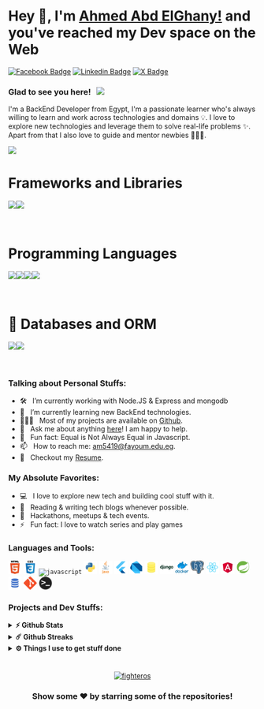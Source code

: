 # Hey 👋, I'm [Ahmed Abd ElGhany!](https://twitter.com/302_mvd) and you've reached my Dev space on the Web
[![Facebook Badge](https://img.shields.io/badge/Facbook-004daa?style=?style=social&logo=facebook&logoColor=white)](https://www.facebook.com/realAhmedAbdElGhany)
[![Linkedin Badge](https://img.shields.io/badge/LinkedIn-0077B5?style=flat&logo=linkedin&logoColor=white)](https://www.linkedin.com/in/realAhmedAbdElGhany)
[![X Badge](https://img.shields.io/badge/-Twitter-000000?style=flat&logo=x&logoColor=white)](https://twitter.com/302_mvd)
<!-- [![Portfolio Badge](https://img.shields.io/badge/Portfolio-FF9800?style=?style=social&logo=SingleStore&logoColor=white)](https://fighteros.tech/) -->
<!-- ### Glad to see you here! &nbsp; ![](https://visitor-badge.glitch.me/badge?page_id=fighteros&style=flat-square&color=0088cc) -->
### Glad to see you here! &nbsp; ![](https://visitor-badge.laobi.icu/badge?page_id=fighteros&style=flat-square&color=0088cc)


<!-- [![Codacy Badge](https://api.codacy.com/project/badge/Grade/433da7bd8f1f4eddaf339aeb30989e18)](https://app.codacy.com/manual/fighteros/oop?utm_source=github.com&utm_medium=referral&utm_content=fighteros/oop&utm_campaign=Badge_Grade_Dashboard)
[![Language grade: Python](https://img.shields.io/lgtm/grade/python/g/fighteros/oop.svg?logo=lgtm&logoWidth=18)](https://lgtm.com/projects/g/kovinevmv/getcontact/context:python) -->


I'm a BackEnd Developer from Egypt, I'm a passionate learner who's always willing to learn and work across technologies and domains 💡. I love to explore new technologies and leverage them to solve real-life problems ✨. Apart from that I also love to guide and mentor newbies 👨🏻‍💻.

<img height="380em" src="https://giphy.com/static/img/zoomies.gif?raw=true" />

# Frameworks and Libraries
<img align="left" src="https://img.shields.io/badge/node.js-6DA55F?style=for-the-badge&logo=node.js&logoColor=white"/>
<img align="left" src="https://img.shields.io/badge/express.js-%23404d59.svg?style=for-the-badge&logo=express&logoColor=%2361DAFB"/>
<br/><br/>

<br/>

# Programming Languages 
<img align="left" src="https://img.shields.io/badge/javascript-%23323330.svg?style=for-the-badge&logo=javascript&logoColor=%23F7DF1E"/>
<img align="left" src="https://img.shields.io/badge/typescript-%23007ACC.svg?style=for-the-badge&logo=typescript&logoColor=white"/>
<img align="left" src="https://img.shields.io/badge/dart-%230175C2.svg?style=for-the-badge&logo=dart&logoColor=white"/>
<img align="left" src="https://img.shields.io/badge/c%23-%23239120.svg?style=for-the-badge&logo=c-sharp&logoColor=white"/>
<br/><br/>

<br/>

# 💾 Databases and ORM
<img align="left" src="https://img.shields.io/badge/MongoDB-%234ea94b.svg?style=for-the-badge&logo=mongodb&logoColor=white"/>
<img align="left" src="https://img.shields.io/badge/postgres-%23316192.svg?style=for-the-badge&logo=postgresql&logoColor=white"/>
<br/><br/>

<br/>

### Talking about Personal Stuffs:

- 🛠 &nbsp; I’m currently working with Node.JS & Express and mongodb
- 🚀 &nbsp; I’m currently learning new BackEnd technologies.
- 👨🏻‍💻 &nbsp; Most of my projects are available on [Github](https://github.com/fighteros).
- 💬 &nbsp; Ask me about anything [here](https://github.com/fighteros/fighteros/issues/1)! I am happy to help.
- 👾 &nbsp; Fun fact: Equal is Not Always Equal in Javascript.
- 📫 &nbsp; How to reach me: am5419@fayoum.edu.eg.
- 📝 &nbsp; Checkout my [Resume](https://github.com/fighteros/fighteros/blob/master/cv.pdf).

### My Absolute Favorites:

- 💻 &nbsp; I love to explore new tech and building cool stuff with it.
- 📰 &nbsp; Reading & writing tech blogs whenever possible.
- 🍕 &nbsp; Hackathons, meetups & tech events.
- ⚡ &nbsp; Fun fact: I love to watch series and play games

### Languages and Tools:

<code><img height="27" src="https://raw.githubusercontent.com/github/explore/main/topics/html/html.png" alt="html"></code>
<code><img height="27" src="https://raw.githubusercontent.com/github/explore/main/topics/css/css.png" alt="css"></code>
<code><img height="27" src="https://user-images.githubusercontent.com/50735025/111870008-26005880-89a8-11eb-9da3-09faf8c80f9e.png" alt="javascript"></code>
<code><img height="27" src="https://raw.githubusercontent.com/github/explore/main/topics/python/python.png" alt="python"></code>
<code><img height="27" src="https://raw.githubusercontent.com/github/explore/main/topics/java/java.png" alt="java"></code>
<code><img height="27" src="https://raw.githubusercontent.com/github/explore/main/topics/flutter/flutter.png" alt="flutter"></code>
<code><img height="27" src="https://raw.githubusercontent.com/github/explore/main/topics/dart/dart.png" alt="dart"></code>
<code><img height="27" src="https://raw.githubusercontent.com/github/explore/main/topics/database/database.png" alt="database"></code>
<code><img height="27" src="https://raw.githubusercontent.com/github/explore/main/topics/django/django.png" alt="django"></code>
<code><img height="27" src="https://raw.githubusercontent.com/github/explore/main/topics/docker/docker.png" alt="docker"></code>
<code><img height="27" src="https://raw.githubusercontent.com/github/explore/main/topics/postgresql/postgresql.png" alt="postgresql"></code>
<code><img height="27" src="https://raw.githubusercontent.com/github/explore/main/topics/react/react.png" alt="react"></code>
<code><img height="27" src="https://raw.githubusercontent.com/github/explore/main/topics/angular/angular.png" alt="angular"></code>
<code><img height="27" src="https://raw.githubusercontent.com/github/explore/main/topics/spring-boot/spring-boot.png" alt="terminal"></code>
<code><img height="27" src="https://raw.githubusercontent.com/github/explore/80688e429a7d4ef2fca1e82350fe8e3517d3494d/topics/sql/sql.png" alt="sql"></code>
<code><img height="27" src="https://raw.githubusercontent.com/devicons/devicon/master/icons/git/git-original.svg" alt="git"></code>
<code><img height="27" src="https://raw.githubusercontent.com/github/explore/80688e429a7d4ef2fca1e82350fe8e3517d3494d/topics/terminal/terminal.png" alt="terminal"></code>

### Projects and Dev Stuffs:

<details>	
  <summary><b>⚡ Github Stats</b></summary>

<img height="180em" src="https://github-readme-stats.vercel.app/api?username=fighteros&show_icons=true&hide_border=true&&count_private=true&include_all_commits=true" />
<img height="180em" src="https://github-readme-stats.vercel.app/api/top-langs/?username=fighteros&exclude_repo=KNN-Image-Classification&show_icons=true&hide_border=true&layout=compact&langs_count=8"/>
</details>

<details>	
  <summary><b>☄️ Github Streaks</b></summary>

<img height="180em" src="https://github-readme-streak-stats.herokuapp.com/?user=fighteros&hide_border=true" />
</details>

 
<details>	
  <br />
  <summary><b>⚙️ Things I use to get stuff done</b></summary>
  	<ul>
  	    <li><b>OS:</b> Linux & Windows</li>
  	    <li><b>Browser: </b> Chrome Web Browser</li>
	    <li><b>Terminal: </b> bash, Powershell, Cmder | Console Emulator</li>
	    <li><b>Code Editor:</b> VSCode & Pycharm, intellij idea, Sublime, Atom, PhpStrom, NetBeans and much more .</li>
	    <li><b>To Stay Updated:</b> Daily.dev, Dev.to, Medium, Linkedin and Twitter.</li>
	</ul>	
</details>

<!-- ![gif from fighteros.me](https://giphy.com/static/img/zoomies.gif?raw=true) -->
<!-- <img height="380em" src="https://giphy.com/static/img/zoomies.gif?raw=true" /> -->

#

<div align="center">
<p align="center"> <a href="https://github.com/ryo-ma/github-profile-trophy"><img src="https://github-profile-trophy.vercel.app/?username=fighteros&theme=gruvbox" alt="fighteros" /></a> </p>

### Show some ❤️ by starring some of the repositories!

</div>
